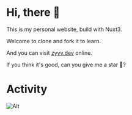 # Hi, there 🥳

This is my personal website, build with Nuxt3.

Welcome to clone and fork it to learn.

And you can visit [zyyv.dev](http://zyyv.dev) online.

If you think it's good, can you give me a star 🌟?

# Activity

![Alt](https://repobeats.axiom.co/api/embed/97840bd668db10f4af44102c3bff2b93b2917fca.svg "Repobeats analytics image")
